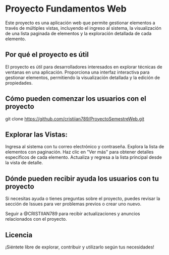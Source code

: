 # Proyecto Fundamentos Web

Este proyecto es una aplicación web que permite gestionar elementos a través de múltiples vistas, incluyendo el ingreso al sistema, la visualización de una lista paginada de elementos y la exploración detallada de cada elemento.


## Por qué el proyecto es útil

El proyecto es útil para desarrolladores interesados en explorar técnicas de ventanas en una aplicación. Proporciona una interfaz interactiva para gestionar elementos, permitiendo la visualización detallada y la edición de propiedades.



## Cómo pueden comenzar los usuarios con el proyecto

git clone https://github.com/cristiian789/ProyectoSemestreWeb.git




## Explorar las Vistas:

Ingresa al sistema con tu correo electrónico y contraseña.
Explora la lista de elementos con paginación.
Haz clic en "Ver más" para obtener detalles específicos de cada elemento.
Actualiza y regresa a la lista principal desde la vista de detalle.


## Dónde pueden recibir ayuda los usuarios con tu proyecto

Si necesitas ayuda o tienes preguntas sobre el proyecto, puedes revisar la sección de Issues para ver problemas previos o crear uno nuevo.

Seguir a @CRISTIIAN789 para recibir actualizaciones y anuncios relacionados con el proyecto.



## Licencia

¡Siéntete libre de explorar, contribuir y utilizarlo según tus necesidades!
